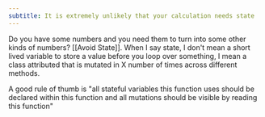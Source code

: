 ```yaml
---
subtitle: It is extremely unlikely that your calculation needs state
---
```


Do you have some numbers and you need them to turn into some other kinds of numbers? [[Avoid State]]. When I say state, I don't mean a short lived variable to store a value before you loop over something, I mean a class attributed that is mutated in X number of times across different methods.

A good rule of thumb is "all stateful variables this function uses should be declared within this function and all mutations should be visible by reading this function"
